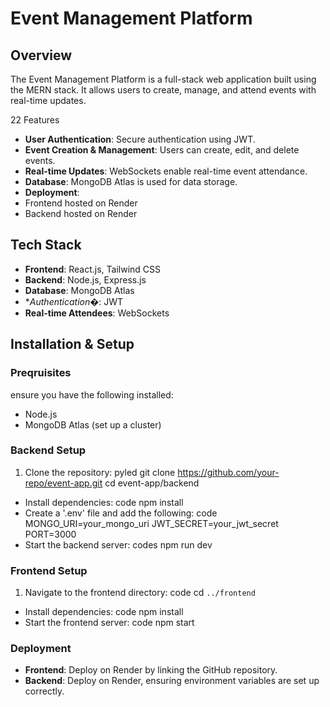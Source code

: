 # Event Management Platform

## Overview 

The Event Management Platform is a full-stack web application built using the MERN stack. It allows users to create, manage, and attend events with real-time updates.

22 Features

 - **User Authentication**: Secure authentication using JWT.
 - **Event Creation & Management**: Users can create, edit, and delete events.
 - **Real-time Updates**: WebSockets enable real-time event attendance.
 - **Database**: MongoDB Atlas is used for data storage.
 - **Deployment**:
  - Frontend hosted on Render
  - Backend hosted on Render

## Tech Stack

- **Frontend**: React.js, Tailwind CSS
 - **Backend**: Node.js, Express.js
 - **Database**: MongoDB Atlas
 - **Authentication*�: JWT
 - **Real-time Attendees**: WebSockets

## Installation & Setup

### Preqruisites

ensure you have the following installed:

 - Node.js
 - MongoDB Atlas (set up a cluster)

### Backend Setup

1. Clone the repository:
   pyled
   git clone https://github.com/your-repo/event-app.git
   cd event-app/backend
 - Install dependencies:
   code 
   npm install
  - Create a '.env' file and add the following:
   code 
   MONGO_URI=your_mongo_uri
   JWT_SECRET=your_jwt_secret
   PORT=3000
  - Start the backend server:
   codes
   npm run dev

### Frontend Setup

1. Navigate to the frontend directory:
   code
   cd `../frontend`
  - Install dependencies: 
   code 
   npm install
  - Start the frontend server:
   code
   npm start

### Deployment

- **Frontend**: Deploy on Render by linking the GitHub repository.
 - **Backend**: Deploy on Render, ensuring environment variables are set up correctly.
